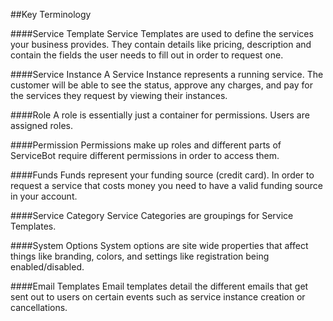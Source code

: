 ##Key Terminology

####Service Template
Service Templates are used to define the services your business provides. They
contain details like pricing, description and contain the fields the user needs to fill out in order to request one.

####Service Instance
A Service Instance represents a running service. The customer will be able to see
the status, approve any charges, and pay for the services they request by viewing their instances.

####Role
A role is essentially just a container for permissions. Users are assigned roles.

####Permission
Permissions make up roles and different parts of ServiceBot require different permissions in order to access them.

####Funds
Funds represent your funding source (credit card). In order to request a service that costs money you need to have a valid funding
source in your account.

####Service Category
Service Categories are groupings for Service Templates.

####System Options
System options are site wide properties that affect things like branding, colors, and settings like registration being enabled/disabled.

####Email Templates
Email templates detail the different emails that get sent out to users on certain events such as service instance creation or cancellations.


